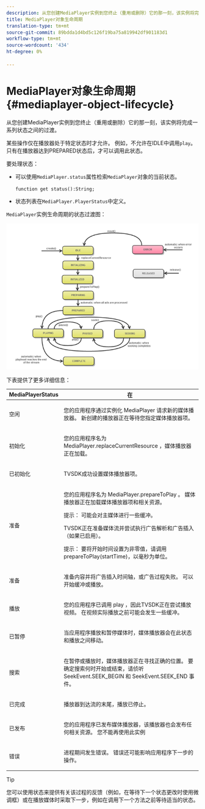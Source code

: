 ```yaml
---
description: 从您创建MediaPlayer实例到您终止（重用或删除）它的那一刻，该实例将完成一系列状态之间的过渡。
title: MediaPlayer对象生命周期
translation-type: tm+mt
source-git-commit: 89bdda1d4bd5c126f19ba75a819942df901183d1
workflow-type: tm+mt
source-wordcount: '434'
ht-degree: 0%

---
```



# MediaPlayer对象生命周期{#mediaplayer-object-lifecycle}

从您创建MediaPlayer实例到您终止（重用或删除）它的那一刻，该实例将完成一系列状态之间的过渡。

某些操作仅在播放器处于特定状态时才允许。 例如，不允许在IDLE中调用`play`。 只有在播放器达到PREPARED状态后，才可以调用此状态。

要处理状态：

* 可以使用`MediaPlayer.status`属性检索`MediaPlayer`对象的当前状态。

   ```
   function get status():String;
   ```

* 状态列表在`MediaPlayer.PlayerStatus`中定义。

`MediaPlayer`实例生命周期的状态过渡图：
<!--<a id="fig_1C55DE3F186F4B36AFFDCDE90379534C"></a>-->

![](assets/player-state-transitions-diagram-flash-1_2_web.png)

下表提供了更多详细信息：

<table id="table_426F0093E4214EA88CD72A7796B58DFD"> 
 <thead> 
  <tr> 
   <th colname="col1" class="entry"> <span class="codeph"> MediaPlayerStatus  </span> </th> 
   <th colname="col2" class="entry"> 在 </th> 
  </tr> 
 </thead>
 <tbody> 
  <tr> 
   <td colname="col1"> <span class="codeph"> 空闲  </span> </td> 
   <td colname="col2"> <p> 您的应用程序通过实例化<span class="codeph"> MediaPlayer </span>请求新的媒体播放器。 新创建的播放器正在等待您指定媒体播放器项。 </p> </td> 
  </tr> 
  <tr> 
   <td colname="col1"> <span class="codeph"> 初始化  </span> </td> 
   <td colname="col2"> <p>您的应用程序名为<span class="codeph"> MediaPlayer.replaceCurrentResource </span>，媒体播放器正在加载。 </p> </td> 
  </tr> 
  <tr> 
   <td colname="col1"> <span class="codeph"> 已初始化  </span> </td> 
   <td colname="col2"> <p>TVSDK成功设置媒体播放器项。 </p> </td> 
  </tr> 
  <tr> 
   <td colname="col1"> <span class="codeph"> 准备  </span> </td> 
   <td colname="col2"> <p>您的应用程序名为<span class="codeph"> MediaPlayer.prepareToPlay </span>。 媒体播放器正在加载媒体播放器项和相关资源。 </p> <p>提示： 可能会对主媒体进行一些缓冲。 </p> <p>TVSDK正在准备媒体流并尝试执行广告解析和广告插入（如果已启用）。 </p> <p>提示： 要将开始时间设置为非零值，请调用<span class="codeph"> prepareToPlay(startTime)</span>，以毫秒为单位。 </p> </td> 
  </tr> 
  <tr> 
   <td colname="col1"> <span class="codeph"> 准备  </span> </td> 
   <td colname="col2"> <p>准备内容并将广告插入时间轴，或广告过程失败。 可以开始缓冲或播放。 </p> </td> 
  </tr> 
  <tr> 
   <td colname="col1"> <span class="codeph"> 播放  </span> </td> 
   <td colname="col2"> <p>您的应用程序已调用<span class="codeph"> play </span>，因此TVSDK正在尝试播放视频。 在视频实际播放之前可能会发生一些缓冲。 </p> </td> 
  </tr> 
  <tr> 
   <td colname="col1"> <span class="codeph"> 已暂停  </span> </td> 
   <td colname="col2"> <p>当应用程序播放和暂停媒体时，媒体播放器会在此状态和播放之间移动。 </p> </td> 
  </tr> 
  <tr> 
   <td colname="col1"> <span class="codeph"> 搜索  </span> </td> 
   <td colname="col2"> <p>在暂停或播放时，媒体播放器正在寻找正确的位置。 要确定搜索何时开始或结束，请侦听<span class="codeph"> SeekEvent.SEEK_BEGIN </span>和<span class="codeph"> SeekEvent.SEEK_END </span>事件。 </p> </td> 
  </tr> 
  <tr> 
   <td colname="col1"> <span class="codeph"> 已完成  </span> </td> 
   <td colname="col2"> <p>播放器到达流的末尾，播放已停止。 </p> </td> 
  </tr> 
  <tr> 
   <td colname="col1"> <span class="codeph"> 已发布  </span> </td> 
   <td colname="col2"> <p>您的应用程序已发布媒体播放器，该播放器也会发布任何相关资源。 您不能再使用此实例 </p> </td> 
  </tr> 
  <tr> 
   <td colname="col1"> <span class="codeph"> 错误  </span> </td> 
   <td colname="col2"> <p>进程期间发生错误。 错误还可能影响应用程序下一步的操作。 </p> </td> 
  </tr> 
 </tbody> 
</table>

>[!TIP]
>
>您可以使用状态来提供有关该过程的反馈（例如，在等待下一个状态更改时使用微调框）或在播放媒体时采取下一步，例如在调用下一个方法之前等待适当的状态。

